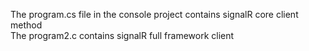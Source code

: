 The program.cs file in the console project contains signalR core client method
<br>
The program2.c contains signalR full framework client 
